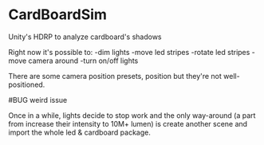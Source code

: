 # CardBoardSim
Unity's HDRP to analyze cardboard's shadows

Right now it's possible to:
-dim lights
-move led stripes
-rotate led stripes
-move camera around
-turn on/off lights

There are some camera position presets, position but they're not well-positioned.

#BUG weird issue

Once in a while, lights decide to stop work and the only way-around (a part from increase their intensity to 10M+ lumen) is create another scene and import the whole led & cardboard package.


